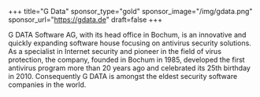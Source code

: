 +++
title="G Data"
sponsor_type="gold"
sponsor_image="/img/gdata.png"
sponsor_url="https://gdata.de"
draft=false
+++

G DATA Software AG, with its head office in Bochum, is an innovative and quickly expanding software house focusing on antivirus security solutions. As a specialist in Internet security and pioneer in the field of virus protection, the company, founded in Bochum in 1985, developed the first antivirus program more than 20 years ago and celebrated its 25th birthday in 2010. Consequently G DATA is amongst the eldest security software companies in the world.